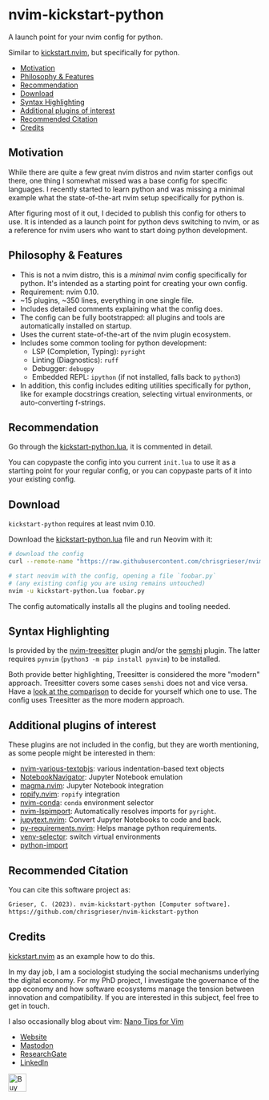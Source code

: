 <!-- LTeX: enabled=false -->
# nvim-kickstart-python
<!-- LTeX: enabled=true -->

A launch point for your nvim config for python.

Similar to [kickstart.nvim](https://github.com/nvim-lua/kickstart.nvim), but
specifically for python.

<!-- toc -->

- [Motivation](#motivation)
- [Philosophy & Features](#philosophy--features)
- [Recommendation](#recommendation)
- [Download](#download)
- [Syntax Highlighting](#syntax-highlighting)
- [Additional plugins of interest](#additional-plugins-of-interest)
- [Recommended Citation](#recommended-citation)
- [Credits](#credits)

<!-- tocstop -->

## Motivation
While there are quite a few great nvim distros and nvim starter configs out
there, one thing I somewhat missed was a base config for specific languages. I
recently started to learn python and was missing a minimal example what the
state-of-the-art nvim setup specifically for python is.

After figuring most of it out, I decided to publish this config for others to
use. It is intended as a launch point for python devs switching to nvim, or as a
reference for nvim users who want to start doing python development.

## Philosophy & Features
- This is not a nvim distro, this is a *minimal* nvim config specifically for
  python. It's intended as a starting point for creating your own config.
- Requirement: nvim 0.10.
- ~15 plugins, ~350 lines, everything in one single file.
- Includes detailed comments explaining what the config does.
- The config can be fully bootstrapped: all plugins and tools are automatically
  installed on startup.
- Uses the current state-of-the-art of the nvim plugin ecosystem.
- Includes some common tooling for python development:
    + LSP (Completion, Typing): `pyright`
    + Linting (Diagnostics): `ruff`
    + Debugger: `debugpy`
    + Embedded REPL: `ipython` (if not installed, falls back to `python3`)
- In addition, this config includes editing utilities specifically for python,
  like for example docstrings creation, selecting virtual environments, or
  auto-converting f-strings.

## Recommendation
Go through the [kickstart-python.lua](./kickstart-python.lua), it is commented in
detail.

You can copypaste the config into you current `init.lua` to use it as a starting
point for your regular config, or you can copypaste parts of it into your
existing config.

## Download
`kickstart-python` requires at least nvim 0.10.

Download the [kickstart-python.lua](./kickstart-python.lua) file and run Neovim
with it:

```bash
# download the config
curl --remote-name "https://raw.githubusercontent.com/chrisgrieser/nvim-kickstart-python/main/kickstart-python.lua"

# start neovim with the config, opening a file `foobar.py`
# (any existing config you are using remains untouched)
nvim -u kickstart-python.lua foobar.py
```

The config automatically installs all the plugins and tooling needed.
<!-- vale Google.FirstPerson = NO -->

## Syntax Highlighting
Is provided by the [nvim-treesitter](https://github.com/nvim-treesitter/nvim-treesitter)
plugin and/or the [semshi](https://github.com/numirias/semshi) plugin. The latter
requires `pynvim` (`python3 -m pip install pynvim`) to be installed.

Both provide better highlighting, Treesitter is considered the more "modern"
approach. Treesitter covers some cases `semshi` does not and vice versa. Have a
[look at the comparison](./treesitter-or-semshi.md) to decide for yourself which
one to use. The config uses Treesitter as the more modern approach.

## Additional plugins of interest
These plugins are not included in the config, but they are worth mentioning, as
some people might be interested in them:
- [nvim-various-textobjs](https://github.com/chrisgrieser/nvim-various-textobjs):
  various indentation-based text objects
- [NotebookNavigator](https://github.com/GCBallesteros/NotebookNavigator.nvim):
  Jupyter Notebook emulation
- [magma.nvim](https://github.com/dccsillag/magma-nvim): Jupyter Notebook integration
- [ropify.nvim](https://github.com/niqodea/ropify): `ropify` integration
- [nvim-conda](https://github.com/kmontocam/nvim-conda): `conda` environment selector
- [nvim-lspimport](https://github.com/stevanmilic/nvim-lspimport): Automatically
  resolves imports for `pyright`.
- [jupytext.nvim](https://github.com/GCBallesteros/jupytext.nvim): Convert
  Jupyter Notebooks to code and back.
- [py-requirements.nvim](https://github.com/MeanderingProgrammer/py-requirements.nvim):
  Helps manage python requirements.
- [venv-selector](https://github.com/linux-cultist/venv-selector.nvim): switch
  virtual environments
- [python-import](https://github.com/kiyoon/python-import.nvim)

## Recommended Citation
You can cite this software project as:

```txt
Grieser, C. (2023). nvim-kickstart-python [Computer software]. 
https://github.com/chrisgrieser/nvim-kickstart-python
```

## Credits
[kickstart.nvim](https://github.com/nvim-lua/kickstart.nvim) as an example how
to do this.

In my day job, I am a sociologist studying the social mechanisms underlying the
digital economy. For my PhD project, I investigate the governance of the app
economy and how software ecosystems manage the tension between innovation and
compatibility. If you are interested in this subject, feel free to get in touch.

I also occasionally blog about vim: [Nano Tips for Vim](https://nanotipsforvim.prose.sh)

- [Website](https://chris-grieser.de/)
- [Mastodon](https://pkm.social/@pseudometa)
- [ResearchGate](https://www.researchgate.net/profile/Christopher-Grieser)
- [LinkedIn](https://www.linkedin.com/in/christopher-grieser-ba693b17a/)

<a href='https://ko-fi.com/Y8Y86SQ91' target='_blank'> <img height='36'
style='border:0px;height:36px;' src='https://cdn.ko-fi.com/cdn/kofi1.png?v=3'
border='0' alt='Buy Me a Coffee at ko-fi.com' /></a>
